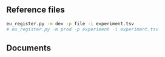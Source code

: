 ## Reference files
```bash
eu_register.py -m dev -p file -i experiment.tsv
# eu_register.py -m prod -p experiment -i experiment.tsv
```
## Documents
